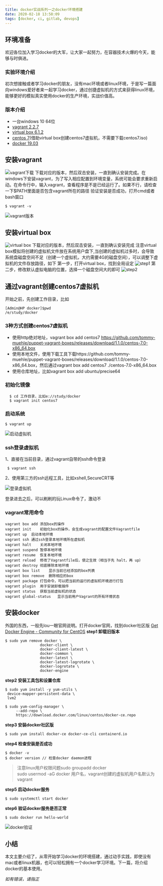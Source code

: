 ```yaml
---
title: docker实战系列一之docker环境搭建
date: 2020-02-18 13:58:09
tags: [docker, ci, gitlab, devops]
---
```

## 环境准备
   
   欢迎各位加入学习docker的大军，让大家一起努力，在容器技术火爆的今天，能够与时俱进。
   

### 实验环境介绍
   
   初次想接触或者学习docker的朋友，没有mac环境或者linux环境，于是写一篇面向windows爱好者来一起学习docker，通过创捷虚拟机的方式来获得linux环境，能够更好的模拟真实使用docker的生产环境，实战价值高。
    
### 版本介绍
   
- 一台windows 10 64位
- [vagrant 2.2.7](https://www.vagrantup.com/downloads.html)
- [virtual box 6.1.2](https://www.virtualbox.org/wiki/Downloads)
- [centos 7](http://www.vagrantbox.es/)(借助virtual box创建centos7虚拟机，不需要下载centos7.iso)
- [docker 19.03](https://www.docker.com/get-started)
        
## 安装vagrant

   ![vagrant下载](vg1.png)
   下载对应的版本，然后双击安装，一直到确认安装完成。在windows下安装vagrant，为了写入相应配置到环境变量，系统可能会要求重新启动。在命令行中，输入vagrant，查看程序是不是已经运行了。如果不行，请检查一下$PATH里面是否包含vagrant所在的路径
   验证安装是否成功，打开cmd或者bash窗口
```
$ vagrant -v
```

![vagrant版本](vg2.png)

## 安装virtual box

   ![virtual box](vb1.png)
   下载对应的版本，然后双击安装，一直到确认安装完成
   注意virtual box模拟将创建的虚拟机文件放在系统用户盘下,当创建的虚拟机过多时，会导致系统盘磁盘空间不足（创建一个虚拟机，大约需要4G的磁盘空间），可以调整下虚拟机的文件存放路径，如下
   第一步，打开virtual box，找到全局设定
   ![step1](vb2.png)
   第二步，修改默认虚拟电脑的位置，选择一个磁盘空间大的即可
   ![step2](vb3.png)
   
## 通过vagrant创建centos7虚拟机
   开始之前，先创建工作目录，比如
   ```
   [Admin@HP docker]$pwd
   /e/study/docker
   ```
### 3种方式创建centos7虚拟机
   + 使用http绝对地址，vagrant box add centos7 https://github.com/tommy-muehle/puppet-vagrant-boxes/releases/download/1.1.0/centos-7.0-x86_64.box
   + 使用本地文件，使用下载工具下载https://github.com/tommy-muehle/puppet-vagrant-boxes/releases/download/1.1.0/centos-7.0-x86_64.box，然后通过vagrant box add centos7  ./centos-7.0-x86_64.box
   + 使用仓库地址，比如vagrant box add ubuntu/precise64


### 初始化镜像

```
  $ cd 工作目录，比如e://study/docker
  $ vagrant init centos7
```

### 启动系统
```
$ vagrant up
```

![启动虚拟机](vg3.png)

### ssh登录虚拟机
1、直接在当前目录，通过vagrant自带的ssh命令登录
```
 $ vagrant ssh
```

2、使用第三方的ssh远程工具，比如xshell,SecureCRT等

![登录虚拟机](vg4.png)

登录进去之后，可以刷刷的玩Linux命令了，激动不

### vagrant常用命令
   
    vagrant box add	添加box的操作
    vagrant init	初始化box的操作，会生成vagrant的配置文件Vagrantfile
    vagrant up	启动本地环境
    vagrant ssh	通过ssh登录本地环境所在虚拟机
    vagrant halt	关闭本地环境
    vagrant suspend	暂停本地环境
    vagrant resume	恢复本地环境
    vagrant reload	修改了Vagrantfile后，使之生效（相当于先 halt，再 up）
    vagrant destroy	彻底移除本地环境
    vagrant box list	显示当前已经添加的box列表
    vagrant box remove	删除相应的box
    vagrant package	打包命令，可以把当前的运行的虚拟机环境进行打包
    vagrant plugin	用于安装卸载插件
    vagrant status	获取当前虚拟机的状态
    vagrant global-status	显示当前用户Vagrant的所有环境状态
    
    
## 安装docker
  外国的东西，一般先lou一眼官网说明。打开docker官网，找到docker社区版 [Get Docker Engine - Community for CentOS](https://docs.docker.com/install/linux/docker-ce/centos/)
  **step1 卸载旧版本**
  ```
  $ sudo yum remove docker \
                  docker-client \
                  docker-client-latest \
                  docker-common \
                  docker-latest \
                  docker-latest-logrotate \
                  docker-logrotate \
                  docker-engine
```
**step2 安装工具包和设置仓库**
 ```
$ sudo yum install -y yum-utils \
  device-mapper-persistent-data \
  lvm2
  
$ sudo yum-config-manager \
      --add-repo \
      https://download.docker.com/linux/centos/docker-ce.repo
```
**step3 安装docker社区版**

```
$ sudo yum install docker-ce docker-ce-cli containerd.io
```
**step4 检查安装是否成功**
```
$ docker -v
$ docker version // 检查docker daemon进程
```
>注意linux用户权限问题sudo groupadd docker  
>sudo usermod -aG docker 用户名，vagrant创建的虚拟机用户名默认为vagrant

**step5 启动docker服务**
```
$ sudo systemctl start docker
```
**step6 验证docker服务是否正常**
```
$ sudo docker run hello-world
```

![docker验证](dk1.png)

## 小结
本文主要介绍了，从零开始学习docker的环境搭建，通过动手实践，即使没有mac或者linux机器，也可以轻松拥有一个docker学习环境。下一篇，将介绍docker的基本使用。

*如有错误，请指正*